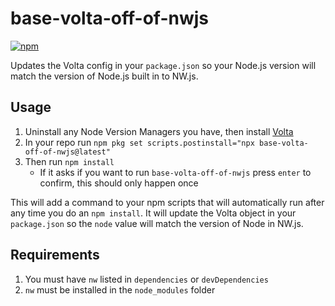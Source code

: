 # base-volta-off-of-nwjs

[![npm](https://img.shields.io/npm/v/base-volta-off-of-nwjs)](https://www.npmjs.com/package/base-volta-off-of-nwjs)

Updates the Volta config in your `package.json` so your Node.js version will match the version of Node.js built in to NW.js.


## Usage

1. Uninstall any Node Version Managers you have, then install [Volta](https://volta.sh)
1. In your repo run `npm pkg set scripts.postinstall="npx base-volta-off-of-nwjs@latest"`
1. Then run `npm install`
   * If it asks if you want to run `base-volta-off-of-nwjs` press `enter` to confirm, this should only happen once

This will add a command to your npm scripts that will automatically run after any time you do an `npm install`. It will update the Volta object in your `package.json` so the `node` value will match the version of Node in NW.js.


## Requirements

1. You must have `nw` listed in `dependencies` or `devDependencies`
1. `nw` must be installed in the `node_modules` folder
